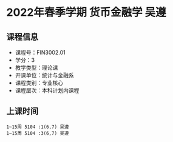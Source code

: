 # 2022年春季学期 货币金融学 吴遵






## 课程信息

- 课程号：FIN3002.01
- 学分：3
- 教学类型：理论课
- 开课单位：统计与金融系
- 课程类别：专业核心
- 课程层次：本科计划内课程

## 上课时间

```
1~15周 5104 :1(6,7) 吴遵
1~15周 5104 :3(6,7) 吴遵
```

